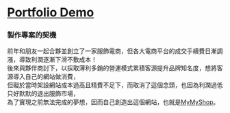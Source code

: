 # [Portfolio Demo](https://jim55167.github.io/mymyshop.com/#/home)

### 製作專案的契機

前年和朋友一起合夥並創立了一家服飾電商，但各大電商平台的成交手續費日漸調漲，導致利潤逐漸下滑不敷成本！</br>
後來與夥伴商討下，以採取薄利多銷的營運模式累積客源提升品牌知名度，想將客源導入自己的網站做消費，</br>
但礙於當時架設網站成本過高且精費不足下，而取消了這個念頭，也因為利潤過低只好默默的退出服飾市場，</br>
為了實現之前無法完成的夢想，因而自己創造出這個網站，也就是[MyMyShop](https://jim55167.github.io/mymyshop.com/#/home)。
